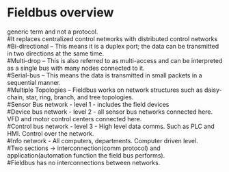 # Fieldbus overview
 

generic term and not a protocol.  
#It replaces centralized control networks with distributed control networks  
#Bi-directional – This means it is a duplex port; the data can be transmitted in two directions at the same time.  
#Multi-drop – This is also referred to as multi-access and can be interpreted as a single bus with many nodes connected to it.  
#Serial-bus – This means the data is transmitted in small packets in a sequential manner.  
#Multiple Topologies – Fieldbus works on network structures such as daisy-chain, star, ring, branch, and tree topologies.  
#Sensor Bus network - level 1 - includes the field devices  
#Device bus network - level 2 - all sensor bus networks connected here. VFD and motor control centers connected here.  
#Control bus network - level 3 - High level data comms. Such as PLC and HMI. Control over the network.  
#Info network - All computers, departments. Computer driven level.  
#Two sections -> interconnection(comm protocol) and application(automation function the field bus performs).  
#Fieldbus has no interconnections between networks.  
